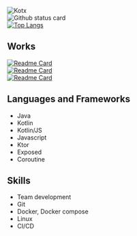 ![Kotx](https://img.shields.io/static/v1?label=LIFE&message=FAILED&color=critical&style=flat)  
![Github status card](https://github-readme-stats.vercel.app/api?username=Kotlin-chan&count_private=true&border_radius=0&include_all_commits=true&hide_border=true)  
[![Top Langs](https://github-readme-stats.vercel.app/api/top-langs/?username=Kotlin-chan&count_private=true&border_radius=0&layout=compact&hide_border=true)](https://github.com/Kotlin-chan)

## Works
[![Readme Card](https://github-readme-stats.vercel.app/api/pin/?username=TeamKun&repo=flylib-reloaded&border_radius=0&hide_border=true)](https://github.com/TeamKun/flylib-reloaded)  
[![Readme Card](https://github-readme-stats.vercel.app/api/pin/?username=TeamKun&repo=CustomGUI&border_radius=0&hide_border=true)](https://github.com/TeamKun/CustomGUI)  
[![Readme Card](https://github-readme-stats.vercel.app/api/pin/?username=TeamKun&repo=mod-plugin-template&border_radius=0&hide_border=true)](https://github.com/Kotlin-chan/gradle-auto-release/)
  
## Languages and Frameworks
- Java
- Kotlin
- Kotlin/JS
- Javascript
- Ktor
- Exposed
- Coroutine

## Skills
- Team development
- Git
- Docker, Docker compose
- Linux
- CI/CD
